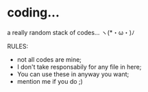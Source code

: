 # coding...
a really random stack of codes... ヽ(*・ω・)ﾉ

RULES:
- not all codes are mine;
- I don't take responsabily for any file in here;
- You can use these in anyway you want;
- mention me if you do ;)
